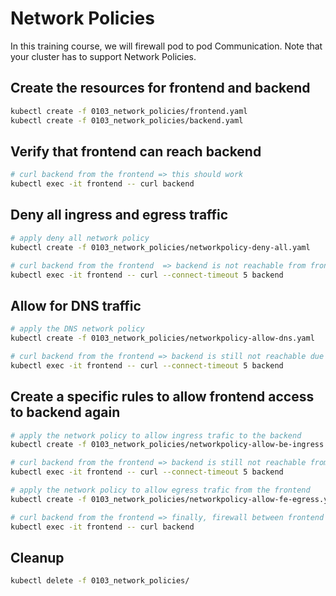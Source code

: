 # Network Policies

In this training course, we will firewall pod to pod Communication. Note that your cluster has to support Network Policies.

## Create the resources for frontend and backend

```bash
kubectl create -f 0103_network_policies/frontend.yaml
kubectl create -f 0103_network_policies/backend.yaml
```

## Verify that frontend can reach backend

```bash
# curl backend from the frontend => this should work
kubectl exec -it frontend -- curl backend
```

## Deny all ingress and egress traffic

```bash
# apply deny all network policy
kubectl create -f 0103_network_policies/networkpolicy-deny-all.yaml

# curl backend from the frontend  => backend is not reachable from frontend due to name resolution timeout failure
kubectl exec -it frontend -- curl --connect-timeout 5 backend
```

## Allow for DNS traffic

```bash
# apply the DNS network policy
kubectl create -f 0103_network_policies/networkpolicy-allow-dns.yaml

# curl backend from the frontend => backend is still not reachable due to connection timeout
kubectl exec -it frontend -- curl --connect-timeout 5 backend
```

## Create a specific rules to allow frontend access to backend again

```bash
# apply the network policy to allow ingress trafic to the backend
kubectl create -f 0103_network_policies/networkpolicy-allow-be-ingress.yaml

# curl backend from the frontend => backend is still not reachable from frontend due to egress is still not allowed
kubectl exec -it frontend -- curl --connect-timeout 5 backend

# apply the network policy to allow egress trafic from the frontend
kubectl create -f 0103_network_policies/networkpolicy-allow-fe-egress.yaml

# curl backend from the frontend => finally, firewall between frontend and backend is open, and it works!
kubectl exec -it frontend -- curl backend
```

## Cleanup

```bash
kubectl delete -f 0103_network_policies/
```
